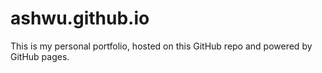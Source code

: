 ashwu.github.io
===============

This is my personal portfolio, hosted on this GitHub repo and powered by GitHub pages.